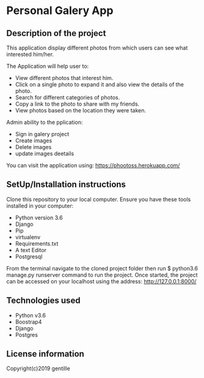 # Personal Galery App


## Description of the project

This application display different photos from which users can see what interested him/her.

The Application will help user to:
- View different photos that interest him. 
- Click on a single photo to expand it and also view the details of the photo.
- Search for different categories of photos.
- Copy a link to the photo to share with my friends.
- View photos based on the location they were taken.

Admin ability to the pplication:

- Sign in galery project
- Create images
- Delete images
- update images deetails 


You can visit the application using: https://phootoss.herokuapp.com/

## SetUp/Installation instructions

Clone this repository to your local computer.
Ensure you have these tools installed in your computer:
* Python version 3.6 
* Django
* Pip
* virtualenv
* Requirements.txt
* A text  Editor
* Postgresql


From the terminal navigate to the cloned project folder  then run $ python3.6 manage.py runserver command  to run the  project.
Once started, the project can be accessed on your localhost using the address: http://127.0.0.1:8000/

## Technologies used

* Python v3.6
* Boostrap4
* Django
* Postgres

## License information
  
Copyright(c)2019 gentille
